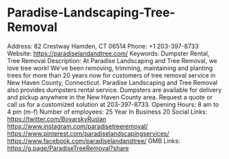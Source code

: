 # Paradise-Landscaping-Tree-Removal
Address: 82 Crestway Hamden, CT 06514  Phone: +1 203-397-8733 Website: https://paradiselandandtree.com/ Keywords: Dumpster Rental, Tree Removal Description: At Paradise Landscaping and Tree Removal, we love tree work! We’ve been removing, trimming, maintaining and planting trees for more than 20 years now for customers of tree removal service in New Haven County, Connecticut.  Paradise Landscaping and Tree Removal also provides dumpsters rental service. Dumpsters are available for delivery and pickup anywhere in the New Haven County area.  Request a quote or call us for a customized solution at 203-397-8733. Opening Hours:  8 am to 4 pm (m-f) Number of employees: 25 Year In Business  20 Social Links: https://twitter.com/BoyarskyRuslan https://www.instagram.com/paradisetreeremoval/ https://www.pinterest.com/paradiselandscapingservices/ https://www.facebook.com/paradiselandandtree/ GMB Links:  https://g.page/ParadiseTreeRemoval?share
